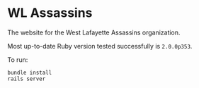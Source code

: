 WL Assassins
============

The website for the West Lafayette Assassins organization.

Most up-to-date Ruby version tested successfully is `2.0.0p353`.

To run:

```
bundle install
rails server
```
